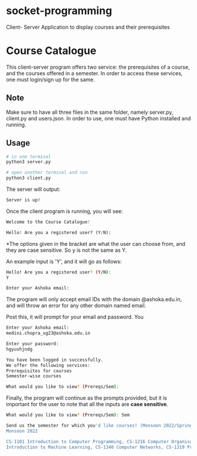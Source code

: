 # socket-programming
Client- Server Application to display courses and their prerequisites

# Course Catalogue

This client-server program offers two service: the prerequisites of a course, and the courses offered in a semester. In order to access these services, one must login/sign up for the same.

## Note

Make sure to have all three files in the same folder, namely server.py, client.py and users.json. In order to use, one must have Python installed and running.

## Usage

```bash
# in one terminal
python3 server.py

# open another terminal and run
python3 client.py
```

The server will output:

```bash
Server is up!
```
Once the client program is running, you will see:

```python
Welcome to the Course Catalogue!

Hello! Are you a registered user? (Y/N):
```
*The options given in the bracket are what the user can choose from, and they are case sensitive. So y is not the same as Y. <br>

An example input is 'Y', and it will go as follows:
```bash
Hello! Are you a registered user? (Y/N):
Y

Enter your Ashoka email:
```
The program will only accept email IDs with the domain @ashoka.edu.in, and will throw an error for any other domain named email.

Post this, it will prompt for your email and password. You

```bash
Enter your Ashoka email:
medini.chopra_ug23@ashoka.edu.in

Enter your password:
hgyushjndg

You have been logged in successfully.
We offer the following services:
Prerequisites for courses
Semester-wise courses

What would you like to view? (Prereqs/Sem):
```

Finally, the program will continue as the prompts provided, but it is important for the user to note that all the inputs are **case sensitive**. 

```bash
What would you like to view? (Prereqs/Sem): Sem

Send us the semester for which you'd like courses! (Monsoon 2022/Spring 2022):
Monsoon 2022

CS-1101 Introduction to Computer Programming, CS-1216 Computer Organisation and Systems, CS- 1203 Data Structures, CS-1209 Probability and Statistics, CS-1390 
Introduction to Machine Learning, CS-1340 Computer Networks, CS-1319 Programming Language Design and Implementation
```

